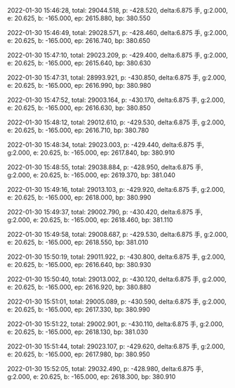 2022-01-30 15:46:28, total: 29044.518, p: -428.520, delta:6.875 手, g:2.000, e: 20.625, b: -165.000, ep: 2615.880, bp: 380.550

2022-01-30 15:46:49, total: 29028.571, p: -428.460, delta:6.875 手, g:2.000, e: 20.625, b: -165.000, ep: 2616.740, bp: 380.650

2022-01-30 15:47:10, total: 29023.209, p: -429.400, delta:6.875 手, g:2.000, e: 20.625, b: -165.000, ep: 2615.640, bp: 380.630

2022-01-30 15:47:31, total: 28993.921, p: -430.850, delta:6.875 手, g:2.000, e: 20.625, b: -165.000, ep: 2616.990, bp: 380.980

2022-01-30 15:47:52, total: 29003.164, p: -430.170, delta:6.875 手, g:2.000, e: 20.625, b: -165.000, ep: 2616.630, bp: 380.850

2022-01-30 15:48:12, total: 29012.610, p: -429.530, delta:6.875 手, g:2.000, e: 20.625, b: -165.000, ep: 2616.710, bp: 380.780

2022-01-30 15:48:34, total: 29023.003, p: -429.440, delta:6.875 手, g:2.000, e: 20.625, b: -165.000, ep: 2617.840, bp: 380.910

2022-01-30 15:48:55, total: 29038.884, p: -428.950, delta:6.875 手, g:2.000, e: 20.625, b: -165.000, ep: 2619.370, bp: 381.040

2022-01-30 15:49:16, total: 29013.103, p: -429.920, delta:6.875 手, g:2.000, e: 20.625, b: -165.000, ep: 2618.000, bp: 380.990

2022-01-30 15:49:37, total: 29002.790, p: -430.420, delta:6.875 手, g:2.000, e: 20.625, b: -165.000, ep: 2618.460, bp: 381.110

2022-01-30 15:49:58, total: 29008.687, p: -429.530, delta:6.875 手, g:2.000, e: 20.625, b: -165.000, ep: 2618.550, bp: 381.010

2022-01-30 15:50:19, total: 29011.922, p: -430.800, delta:6.875 手, g:2.000, e: 20.625, b: -165.000, ep: 2616.640, bp: 380.930

2022-01-30 15:50:40, total: 29013.002, p: -430.120, delta:6.875 手, g:2.000, e: 20.625, b: -165.000, ep: 2616.920, bp: 380.880

2022-01-30 15:51:01, total: 29005.089, p: -430.590, delta:6.875 手, g:2.000, e: 20.625, b: -165.000, ep: 2617.330, bp: 380.990

2022-01-30 15:51:22, total: 29002.901, p: -430.110, delta:6.875 手, g:2.000, e: 20.625, b: -165.000, ep: 2618.130, bp: 381.030

2022-01-30 15:51:44, total: 29023.107, p: -429.620, delta:6.875 手, g:2.000, e: 20.625, b: -165.000, ep: 2617.980, bp: 380.950

2022-01-30 15:52:05, total: 29032.490, p: -428.980, delta:6.875 手, g:2.000, e: 20.625, b: -165.000, ep: 2618.300, bp: 380.910